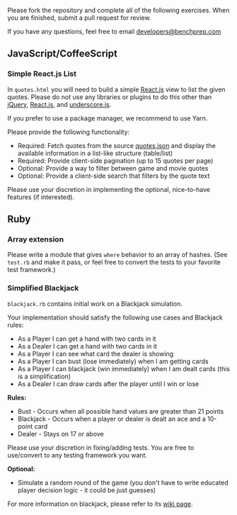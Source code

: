 Please fork the repository and complete all of the following exercises.
When you are finished, submit a pull request for review.

If you have any questions, feel free to email developers@benchprep.com

## JavaScript/CoffeeScript

### Simple React.js List

In `quotes.html` you will need to build a simple [React.js](https://reactjs.org/) view to list the given quotes. Please do not use any libraries or plugins to do this other than [jQuery](https://jquery.com/), [React.js](https://reactjs.org/), and [underscore.js](http://underscorejs.org/).

If you prefer to use a package manager, we recommend to use Yarn.

Please provide the following functionality:

 * Required: Fetch quotes from the source [quotes.json](https://gist.githubusercontent.com/anonymous/8f61a8733ed7fa41c4ea/raw/1e90fd2741bb6310582e3822f59927eb535f6c73/quotes.json) and display the available information in a list-like structure (table/list)
 * Required: Provide client-side pagination (up to 15 quotes per page)
 * Optional: Provide a way to filter between game and movie quotes
 * Optional: Provide a client-side search that filters by the quote text

Please use your discretion in implementing the optional, nice-to-have features (if interested).

## Ruby

### Array extension

Please write a module that gives `where` behavior to an array of hashes. (See `test.rb` and make it pass, or feel free to convert the tests to your favorite test framework.)

### Simplified Blackjack

`blackjack.rb` contains initial work on a Blackjack simulation.

Your implementation should satisfy the following use cases and Blackjack rules:

 * As a Player I can get a hand with two cards in it
 * As a Dealer I can get a hand with two cards in it
 * As a Player I can see what card the dealer is showing
 * As a Player I can bust (lose immediately) when I am getting cards
 * As a Player I can blackjack (win immediately) when I am dealt cards (this is a simplification)
 * As a Dealer I can draw cards after the player until I win or lose

**Rules:**

 * Bust - Occurs when all possible hand values are greater than 21 points
 * Blackjack - Occurs when a player or dealer is dealt an ace and a 10-point card
 * Dealer - Stays on 17 or above

Please use your discretion in fixing/adding tests. You are free to use/convert to any testing framework you want.

**Optional:**

 * Simulate a random round of the game (you don't have to write educated player decision logic - it could be just guesses)

 For more information on blackjack, please refer to its [wiki page](http://en.wikipedia.org/wiki/Blackjack).

